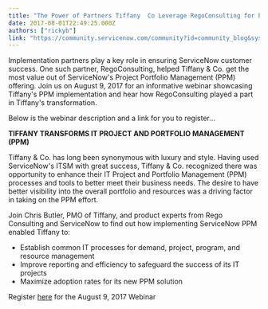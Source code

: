 ```yaml
---
title: "The Power of Partners Tiffany  Co Leverage RegoConsulting for PPM Success"
date: 2017-08-01T22:49:25.000Z
authors: ["rickyb"]
link: "https://community.servicenow.com/community?id=community_blog&sys_id=cc0ee62ddbd0dbc01dcaf3231f9619e3"
---
```

<p>Implementation partners play a key role in ensuring ServiceNow customer success. One such partner, RegoConsulting, helped Tiffany &amp; Co. get the most value out of ServiceNow's Project Portfolio Management (PPM) offering. Join us on August 9, 2017 for an informative webinar showcasing Tiffany's PPM implementation and hear how RegoConsulting played a part in Tiffany's transformation. </p><p></p><p>Below is the webinar description and a link for you to register…</p><p></p><p style="margin-bottom: .0001pt;"><strong>TIFFANY TRANSFORMS IT PROJECT AND PORTFOLIO MANAGEMENT (PPM)</strong></p><p>Tiffany &amp; Co. has long been synonymous with luxury and style. Having used ServiceNow's ITSM with great success, Tiffany &amp; Co. recognized there was opportunity to enhance their IT Project and Portfolio Management (PPM) processes and tools to better meet their business needs. The desire to have better visibility into the overall portfolio and resources was a driving factor in taking on the PPM effort. </p><p>Join Chris Butler, PMO of Tiffany, and product experts from Rego Consulting and ServiceNow to find out how implementing ServiceNow PPM enabled Tiffany to:</p><ul style="list-style-type: disc;"><li>Establish common IT processes for demand, project, program, and resource management</li><li>Improve reporting and efficiency to safeguard the success of its IT projects</li><li>Maximize adoption rates for its new PPM solution</li></ul><p>Register <a title="fo.servicenow.com/LP=8415" href="http://info.servicenow.com/LP=8415">here</a> for the August 9, 2017 Webinar</p>